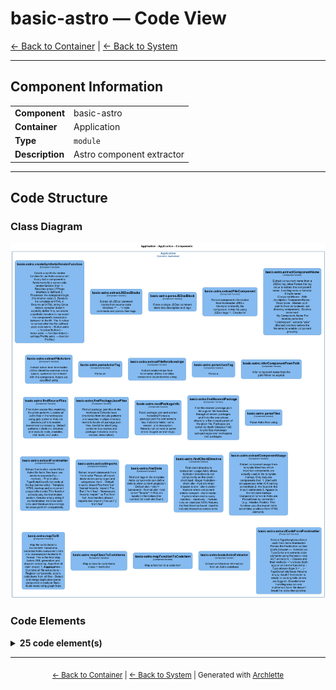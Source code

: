 # basic-astro — Code View

[← Back to Container](./default-container.md) | [← Back to System](./README.md)

---

## Component Information

<table>
<tbody>
<tr>
<td><strong>Component</strong></td>
<td>basic-astro</td>
</tr>
<tr>
<td><strong>Container</strong></td>
<td>Application</td>
</tr>
<tr>
<td><strong>Type</strong></td>
<td><code>module</code></td>
</tr>
<tr>
<td><strong>Description</strong></td>
<td>Astro component extractor</td>
</tr>
</tbody>
</table>

---

## Code Structure

### Class Diagram

![Class Diagram](./diagrams/structurizr-Classes_default_container__basic_astro.png)

### Code Elements

<details>
<summary><strong>25 code element(s)</strong></summary>



#### Functions

##### `basicAstroExtractor()`

Extract architecture information from an Astro codebase

<table>
<tbody>
<tr>
<td><strong>Type</strong></td>
<td><code>function</code></td>
</tr>
<tr>
<td><strong>Visibility</strong></td>
<td><code>public</code></td>
</tr>
<tr>
<td><strong>Async</strong></td>
<td>Yes</td>
</tr>
<tr>
<td><strong>Returns</strong></td>
<td><code>Promise<z.infer<any>></code> — Promise resolving to ArchletteIR with components, code, and relationships</td>
</tr>
<tr>
<td><strong>Location</strong></td>
<td><code>C:/Users/chris/git/archlette/src/extractors/builtin/basic-astro.ts:71</code></td>
</tr>
</tbody>
</table>

**Parameters:**

- `node`: <code>any</code> — - Configuration node with include/exclude patterns- `ctx`: <code>import("C:/Users/chris/git/archlette/src/core/types").PipelineContext</code> — - Pipeline context with logger and config
**Examples:**
```typescript

```

---
##### `extractCodeFromFrontmatter()`

Extract TypeScript/JavaScript code from Astro frontmatter

Parses the frontmatter section (code between --- markers) as TypeScript
and extracts code elements using the basic-node AST extractors:
- Classes and their methods
- Functions (both regular and arrow functions)
- Type aliases (type X = ...)
- TypeScript interfaces

Returns empty result if frontmatter is empty or parsing fails (errors are logged).
Graceful error handling ensures one malformed Astro file doesn't break the extraction pipeline.

<table>
<tbody>
<tr>
<td><strong>Type</strong></td>
<td><code>function</code></td>
</tr>
<tr>
<td><strong>Visibility</strong></td>
<td><code>public</code></td>
</tr>
<tr>
<td><strong>Returns</strong></td>
<td><code>import("C:/Users/chris/git/archlette/src/extractors/builtin/basic-astro/code-extractor").CodeExtractionResult</code> — CodeExtractionResult with extracted classes, functions, types, and interfaces</td>
</tr>
<tr>
<td><strong>Location</strong></td>
<td><code>C:/Users/chris/git/archlette/src/extractors/builtin/basic-astro/code-extractor.ts:61</code></td>
</tr>
</tbody>
</table>

**Parameters:**

- `frontmatter`: <code>string</code> — - The frontmatter code (TypeScript/JavaScript between --- markers)- `filePath`: <code>string</code> — - Original Astro file path (used for error reporting and virtual TS path)
**Examples:**
```typescript

```

---
##### `createSyntheticRenderFunction()`

Create a synthetic render function for an Astro component

Every Astro component is fundamentally a server-side render function that:
1. Receives props (if Props interface is defined)
2. Processes the component logic (frontmatter code)
3. Renders the template to HTML
4. Returns an HTML string

Since Astro's compiler doesn't explicitly define this, we create a synthetic function
to represent the component's executable behavior in the IR.

The function is named after the file (without .astro extension):
- Button.astro → function Button()
- index.astro → function index()
- settings/Profile.astro → function Profile()

<table>
<tbody>
<tr>
<td><strong>Type</strong></td>
<td><code>function</code></td>
</tr>
<tr>
<td><strong>Visibility</strong></td>
<td><code>public</code></td>
</tr>
<tr>
<td><strong>Returns</strong></td>
<td><code>import("C:/Users/chris/git/archlette/src/extractors/builtin/basic-node/types").ExtractedFunction</code> — Synthetic ExtractedFunction representing the component's render behavior</td>
</tr>
<tr>
<td><strong>Location</strong></td>
<td><code>C:/Users/chris/git/archlette/src/extractors/builtin/basic-astro/code-extractor.ts:153</code></td>
</tr>
</tbody>
</table>

**Parameters:**

- `filePath`: <code>string</code> — - Absolute path to the Astro file- `interfaces`: <code>import("C:/Users/chris/git/archlette/src/extractors/builtin/basic-node/types").ExtractedInterface[]</code> — - Extracted interfaces from frontmatter (used to detect Props interface)
**Examples:**
```typescript

```

---
##### `extractJSDocBlocks()`

Extract all JSDoc comment blocks from source code
Matches /** ... *\/ style comments and parses their tags

<table>
<tbody>
<tr>
<td><strong>Type</strong></td>
<td><code>function</code></td>
</tr>
<tr>
<td><strong>Visibility</strong></td>
<td><code>private</code></td>
</tr>
<tr>
<td><strong>Returns</strong></td>
<td><code>JSDocBlock[]</code></td>
</tr>
<tr>
<td><strong>Location</strong></td>
<td><code>C:/Users/chris/git/archlette/src/extractors/builtin/basic-astro/component-detector.ts:27</code></td>
</tr>
</tbody>
</table>

**Parameters:**

- `source`: <code>string</code>

---
##### `parseJSDocBlock()`

Parse a single JSDoc comment block into description and tags

<table>
<tbody>
<tr>
<td><strong>Type</strong></td>
<td><code>function</code></td>
</tr>
<tr>
<td><strong>Visibility</strong></td>
<td><code>private</code></td>
</tr>
<tr>
<td><strong>Returns</strong></td>
<td><code>JSDocBlock</code></td>
</tr>
<tr>
<td><strong>Location</strong></td>
<td><code>C:/Users/chris/git/archlette/src/extractors/builtin/basic-astro/component-detector.ts:49</code></td>
</tr>
</tbody>
</table>

**Parameters:**

- `comment`: <code>string</code>

---
##### `extractFileComponent()`

Extract component information from frontmatter JSDoc

Attempts to identify the component in this file using JSDoc tags:
1. Checks for

<table>
<tbody>
<tr>
<td><strong>Type</strong></td>
<td><code>function</code></td>
</tr>
<tr>
<td><strong>Visibility</strong></td>
<td><code>public</code></td>
</tr>
<tr>
<td><strong>Returns</strong></td>
<td><code>import("C:/Users/chris/git/archlette/src/extractors/builtin/basic-astro/types").ComponentInfo</code> — ComponentInfo with id, name, and optional description, or undefined</td>
</tr>
<tr>
<td><strong>Location</strong></td>
<td><code>C:/Users/chris/git/archlette/src/extractors/builtin/basic-astro/component-detector.ts:118</code></td>
</tr>
</tbody>
</table>

**Parameters:**

- `frontmatter`: <code>string</code> — - TypeScript/JavaScript code from frontmatter section- `filePath`: <code>string</code> — - Absolute path to the Astro file (used for inference)
**Examples:**
```typescript

```

---
##### `extractComponentName()`

Extract component name from a JSDoc tag value

Parses the tag value to extract the component name, handling various formats:
- Simple name: ComponentName
- With description: ComponentName - Description
- Module path: path/to/module (extracts last directory component)
- Dashes preserved: My-Component-Name

For module paths like "utils/helpers", extracts "utils" (the last directory
before the filename) to enable component grouping.

<table>
<tbody>
<tr>
<td><strong>Type</strong></td>
<td><code>function</code></td>
</tr>
<tr>
<td><strong>Visibility</strong></td>
<td><code>private</code></td>
</tr>
<tr>
<td><strong>Returns</strong></td>
<td><code>string</code> — Extracted component name, or undefined if value is empty</td>
</tr>
<tr>
<td><strong>Location</strong></td>
<td><code>C:/Users/chris/git/archlette/src/extractors/builtin/basic-astro/component-detector.ts:191</code></td>
</tr>
</tbody>
</table>

**Parameters:**

- `value`: <code>string</code> — - The JSDoc tag value (text after
**Examples:**
```typescript

```

---
##### `extractFileActors()`

Extract actors from frontmatter JSDoc

Identifies external actors (users, systems) that interact with the component.
Actors are specified using

<table>
<tbody>
<tr>
<td><strong>Type</strong></td>
<td><code>function</code></td>
</tr>
<tr>
<td><strong>Visibility</strong></td>
<td><code>public</code></td>
</tr>
<tr>
<td><strong>Returns</strong></td>
<td><code>import("C:/Users/chris/git/archlette/src/extractors/builtin/basic-astro/types").ActorInfo[]</code> — Array of identified actors, or empty array if none found</td>
</tr>
<tr>
<td><strong>Location</strong></td>
<td><code>C:/Users/chris/git/archlette/src/extractors/builtin/basic-astro/component-detector.ts:250</code></td>
</tr>
</tbody>
</table>

**Parameters:**

- `frontmatter`: <code>string</code> — - TypeScript/JavaScript code from frontmatter
**Examples:**
```typescript

```

---
##### `parseActorTag()`

Parse an

<table>
<tbody>
<tr>
<td><strong>Type</strong></td>
<td><code>function</code></td>
</tr>
<tr>
<td><strong>Visibility</strong></td>
<td><code>private</code></td>
</tr>
<tr>
<td><strong>Returns</strong></td>
<td><code>import("C:/Users/chris/git/archlette/src/extractors/builtin/basic-astro/types").ActorInfo</code></td>
</tr>
<tr>
<td><strong>Location</strong></td>
<td><code>C:/Users/chris/git/archlette/src/extractors/builtin/basic-astro/component-detector.ts:277</code></td>
</tr>
</tbody>
</table>

**Parameters:**

- `value`: <code>string</code>

---
##### `extractFileRelationships()`

Extract relationships from frontmatter JSDoc

Identifies component dependencies using

<table>
<tbody>
<tr>
<td><strong>Type</strong></td>
<td><code>function</code></td>
</tr>
<tr>
<td><strong>Visibility</strong></td>
<td><code>public</code></td>
</tr>
<tr>
<td><strong>Returns</strong></td>
<td><code>import("C:/Users/chris/git/archlette/src/extractors/builtin/basic-astro/types").RelationshipInfo[]</code> — Array of identified relationships, or empty array if none found</td>
</tr>
<tr>
<td><strong>Location</strong></td>
<td><code>C:/Users/chris/git/archlette/src/extractors/builtin/basic-astro/component-detector.ts:333</code></td>
</tr>
</tbody>
</table>

**Parameters:**

- `frontmatter`: <code>string</code> — - TypeScript/JavaScript code from frontmatter
**Examples:**
```typescript

```

---
##### `parseUsesTag()`

Parse a

<table>
<tbody>
<tr>
<td><strong>Type</strong></td>
<td><code>function</code></td>
</tr>
<tr>
<td><strong>Visibility</strong></td>
<td><code>private</code></td>
</tr>
<tr>
<td><strong>Returns</strong></td>
<td><code>import("C:/Users/chris/git/archlette/src/extractors/builtin/basic-astro/types").RelationshipInfo</code></td>
</tr>
<tr>
<td><strong>Location</strong></td>
<td><code>C:/Users/chris/git/archlette/src/extractors/builtin/basic-astro/component-detector.ts:357</code></td>
</tr>
</tbody>
</table>

**Parameters:**

- `value`: <code>string</code>

---
##### `inferComponentFromPath()`

Infer component name from file path

When no explicit

<table>
<tbody>
<tr>
<td><strong>Type</strong></td>
<td><code>function</code></td>
</tr>
<tr>
<td><strong>Visibility</strong></td>
<td><code>private</code></td>
</tr>
<tr>
<td><strong>Returns</strong></td>
<td><code>import("C:/Users/chris/git/archlette/src/extractors/builtin/basic-astro/types").ComponentInfo</code> — ComponentInfo with inferred component name</td>
</tr>
<tr>
<td><strong>Location</strong></td>
<td><code>C:/Users/chris/git/archlette/src/extractors/builtin/basic-astro/component-detector.ts:400</code></td>
</tr>
</tbody>
</table>

**Parameters:**

- `filePath`: <code>string</code> — - Absolute path to the Astro file
**Examples:**
```typescript

```

---
##### `findSourceFiles()`

Find Astro source files matching the given patterns

Locates all .astro files in the workspace using glob patterns.
Returns absolute paths to enable downstream processing.

Default patterns include src directory and exclude node_modules, dist, build, and .astro.

<table>
<tbody>
<tr>
<td><strong>Type</strong></td>
<td><code>function</code></td>
</tr>
<tr>
<td><strong>Visibility</strong></td>
<td><code>public</code></td>
</tr>
<tr>
<td><strong>Async</strong></td>
<td>Yes</td>
</tr>
<tr>
<td><strong>Returns</strong></td>
<td><code>Promise<string[]></code> — Promise resolving to array of absolute file paths</td>
</tr>
<tr>
<td><strong>Location</strong></td>
<td><code>C:/Users/chris/git/archlette/src/extractors/builtin/basic-astro/file-finder.ts:39</code></td>
</tr>
</tbody>
</table>

**Parameters:**

- `options`: <code>{ include?: string[]; exclude?: string[]; }</code> — - Configuration object
**Examples:**
```typescript

```

---
##### `findPackageJsonFiles()`

Find all package.json files in the workspace

Extracts base directories from include patterns and searches multiple directory levels
to locate all package.json files. Useful for identifying container boundaries and
package metadata (name, version, description).

<table>
<tbody>
<tr>
<td><strong>Type</strong></td>
<td><code>function</code></td>
</tr>
<tr>
<td><strong>Visibility</strong></td>
<td><code>public</code></td>
</tr>
<tr>
<td><strong>Async</strong></td>
<td>Yes</td>
</tr>
<tr>
<td><strong>Returns</strong></td>
<td><code>Promise<string[]></code> — Promise resolving to array of absolute paths to package.json files</td>
</tr>
<tr>
<td><strong>Location</strong></td>
<td><code>C:/Users/chris/git/archlette/src/extractors/builtin/basic-astro/file-finder.ts:73</code></td>
</tr>
</tbody>
</table>

**Parameters:**

- `options`: <code>{ include?: string[]; exclude?: string[]; }</code> — - Configuration object
**Examples:**
```typescript

```

---
##### `readPackageInfo()`

Read package.json and extract metadata

Parses a package.json file and extracts key metadata fields: name, version, and description.
Returns null on read or parse errors (logged as warnings).

<table>
<tbody>
<tr>
<td><strong>Type</strong></td>
<td><code>function</code></td>
</tr>
<tr>
<td><strong>Visibility</strong></td>
<td><code>public</code></td>
</tr>
<tr>
<td><strong>Async</strong></td>
<td>Yes</td>
</tr>
<tr>
<td><strong>Returns</strong></td>
<td><code>Promise<import("C:/Users/chris/git/archlette/src/extractors/builtin/basic-astro/types").PackageInfo></code> — Promise resolving to PackageInfo object or null on error</td>
</tr>
<tr>
<td><strong>Location</strong></td>
<td><code>C:/Users/chris/git/archlette/src/extractors/builtin/basic-astro/file-finder.ts:134</code></td>
</tr>
</tbody>
</table>

**Parameters:**

- `filePath`: <code>string</code> — - Absolute path to package.json file
**Examples:**
```typescript

```

---
##### `findNearestPackage()`

Find the nearest package.json for a given file

Searches through all known packages and finds the one whose directory is the closest
parent of the given file. Packages are sorted by depth (deepest first) to prioritize
monorepo sub-packages over workspace root packages.

<table>
<tbody>
<tr>
<td><strong>Type</strong></td>
<td><code>function</code></td>
</tr>
<tr>
<td><strong>Visibility</strong></td>
<td><code>public</code></td>
</tr>
<tr>
<td><strong>Returns</strong></td>
<td><code>import("C:/Users/chris/git/archlette/src/extractors/builtin/basic-astro/types").PackageInfo</code> — The closest parent package, or null if file is not within any package</td>
</tr>
<tr>
<td><strong>Location</strong></td>
<td><code>C:/Users/chris/git/archlette/src/extractors/builtin/basic-astro/file-finder.ts:172</code></td>
</tr>
</tbody>
</table>

**Parameters:**

- `filePath`: <code>string</code> — - Absolute path to the file- `packages`: <code>import("C:/Users/chris/git/archlette/src/extractors/builtin/basic-astro/types").PackageInfo[]</code> — - Array of discovered package.json metadata objects
**Examples:**
```typescript

```

---
##### `parseFiles()`

Parse Astro files using

<table>
<tbody>
<tr>
<td><strong>Type</strong></td>
<td><code>function</code></td>
</tr>
<tr>
<td><strong>Visibility</strong></td>
<td><code>public</code></td>
</tr>
<tr>
<td><strong>Async</strong></td>
<td>Yes</td>
</tr>
<tr>
<td><strong>Returns</strong></td>
<td><code>Promise<import("C:/Users/chris/git/archlette/src/extractors/builtin/basic-astro/types").FileExtraction[]></code> — Promise resolving to FileExtraction array (one per file)</td>
</tr>
<tr>
<td><strong>Location</strong></td>
<td><code>C:/Users/chris/git/archlette/src/extractors/builtin/basic-astro/file-parser.ts:48</code></td>
</tr>
</tbody>
</table>

**Parameters:**

- `filePaths`: <code>string[]</code> — - Array of absolute paths to Astro files
**Examples:**
```typescript

```

---
##### `extractFrontmatter()`

Extract frontmatter content from Astro file

Astro files have two sections separated by --- markers:
- Frontmatter: TypeScript/JavaScript code at the top (server-side)
- Template: HTML markup and component usage (client-side)

This function extracts only the frontmatter section. Returns empty string if no frontmatter.
Handles both Unix and Windows line endings for cross-platform compatibility.

<table>
<tbody>
<tr>
<td><strong>Type</strong></td>
<td><code>function</code></td>
</tr>
<tr>
<td><strong>Visibility</strong></td>
<td><code>private</code></td>
</tr>
<tr>
<td><strong>Returns</strong></td>
<td><code>string</code> — Frontmatter code between the --- markers, or empty string</td>
</tr>
<tr>
<td><strong>Location</strong></td>
<td><code>C:/Users/chris/git/archlette/src/extractors/builtin/basic-astro/file-parser.ts:157</code></td>
</tr>
</tbody>
</table>

**Parameters:**

- `content`: <code>string</code> — - Full Astro file content
**Examples:**
```typescript

```

---
##### `extractImports()`

Extract import statements from frontmatter

Parses all import declarations using regex and categorizes them:
- Default imports: import Foo from 'bar'
- Named imports: import { Foo, Bar } from 'baz'
- Namespace imports: import * as Foo from 'bar'

Also handles aliased imports like: import { Foo as F } from 'bar'

<table>
<tbody>
<tr>
<td><strong>Type</strong></td>
<td><code>function</code></td>
</tr>
<tr>
<td><strong>Visibility</strong></td>
<td><code>private</code></td>
</tr>
<tr>
<td><strong>Returns</strong></td>
<td><code>{ source: string; importedNames: string[]; isDefault: boolean; isNamespace: boolean; }[]</code> — Array of import declarations with categorization</td>
</tr>
<tr>
<td><strong>Location</strong></td>
<td><code>C:/Users/chris/git/archlette/src/extractors/builtin/basic-astro/file-parser.ts:183</code></td>
</tr>
</tbody>
</table>

**Parameters:**

- `frontmatter`: <code>string</code> — - TypeScript/JavaScript code from frontmatter
**Examples:**
```typescript

```

---
##### `findSlots()`

Find slot tags in the template

Astro components can define slots to allow content projection:
- Default slot: <slot /> (unnamed)
- Named slot: <slot name="header" />

Returns location information (line number) for each slot found.

<table>
<tbody>
<tr>
<td><strong>Type</strong></td>
<td><code>function</code></td>
</tr>
<tr>
<td><strong>Visibility</strong></td>
<td><code>private</code></td>
</tr>
<tr>
<td><strong>Returns</strong></td>
<td><code>{ name: string; line: number; }[]</code> — Array of slots with names and line numbers</td>
</tr>
<tr>
<td><strong>Location</strong></td>
<td><code>C:/Users/chris/git/archlette/src/extractors/builtin/basic-astro/file-parser.ts:255</code></td>
</tr>
</tbody>
</table>

**Parameters:**

- `content`: <code>string</code> — - Full Astro file content (used to calculate line numbers)
**Examples:**
```typescript

```

---
##### `findClientDirective()`

Find client directive in component usage

Astro allows hydration directives to run components on the client:
- client:load - Eager hydration
- client:idle - Hydrate when browser is idle
- client:visible - Hydrate when component enters viewport
- client:media - Hydrate when media query matches
- client:only - Hydrate only on client (no SSR)

Returns the first directive found. Used to indicate interactive components.

<table>
<tbody>
<tr>
<td><strong>Type</strong></td>
<td><code>function</code></td>
</tr>
<tr>
<td><strong>Visibility</strong></td>
<td><code>private</code></td>
</tr>
<tr>
<td><strong>Returns</strong></td>
<td><code>string</code> — The directive found (e.g., 'client:load'), or undefined</td>
</tr>
<tr>
<td><strong>Location</strong></td>
<td><code>C:/Users/chris/git/archlette/src/extractors/builtin/basic-astro/file-parser.ts:291</code></td>
</tr>
</tbody>
</table>

**Parameters:**

- `content`: <code>string</code> — - Full Astro file content
**Examples:**
```typescript

```

---
##### `extractComponentUsage()`

Extract component usage from template

Identifies which imported components are actually used in the template markup.
Only includes components that:
1. Start with an uppercase letter (C4 naming convention)
2. Are found in the import statements
3. Appear in the template markup

Component names in Astro are PascalCase by convention (e.g., Header, Footer).
This function uses the import list to avoid false positives from HTML elements.

<table>
<tbody>
<tr>
<td><strong>Type</strong></td>
<td><code>function</code></td>
</tr>
<tr>
<td><strong>Visibility</strong></td>
<td><code>private</code></td>
</tr>
<tr>
<td><strong>Returns</strong></td>
<td><code>import("C:/Users/chris/git/archlette/src/extractors/builtin/basic-astro/types").ExtractedComponent[]</code> — Array of ExtractedComponent objects for used components</td>
</tr>
<tr>
<td><strong>Location</strong></td>
<td><code>C:/Users/chris/git/archlette/src/extractors/builtin/basic-astro/file-parser.ts:317</code></td>
</tr>
</tbody>
</table>

**Parameters:**

- `content`: <code>string</code> — - Full Astro file content- `imports`: <code>{ source: string; importedNames: string[]; }[]</code> — - List of imports from extractImports()- `filePath`: <code>string</code> — - File path (used for location tracking)
**Examples:**
```typescript

```

---
##### `mapToIR()`

Map file extractions to ArchletteIR

Transforms extracted Astro component data into standardized ArchletteIR format.
This is the final step before DSL generation and diagram rendering.

Algorithm (4 main steps):

1. **Aggregation** - Combine all file extractions:
   - Register components, actors, code items from all files
   - Detect and merge duplicates (same component in multiple files)
   - Build relationship graph from

<table>
<tbody>
<tr>
<td><strong>Type</strong></td>
<td><code>function</code></td>
</tr>
<tr>
<td><strong>Visibility</strong></td>
<td><code>public</code></td>
</tr>
<tr>
<td><strong>Returns</strong></td>
<td><code>z.infer<any></code> — ArchletteIR ready for DSL generation</td>
</tr>
<tr>
<td><strong>Location</strong></td>
<td><code>C:/Users/chris/git/archlette/src/extractors/builtin/basic-astro/to-ir-mapper.ts:73</code></td>
</tr>
</tbody>
</table>

**Parameters:**

- `extractions`: <code>import("C:/Users/chris/git/archlette/src/extractors/builtin/basic-astro/types").FileExtraction[]</code> — - Array of FileExtraction (from parseFiles)- `packages`: <code>import("C:/Users/chris/git/archlette/src/extractors/builtin/basic-astro/types").PackageInfo[]</code> — - Optional array of PackageInfo for container detection- `systemInfo`: <code>z.infer<any></code> — - Optional system metadata (name, description, repository)
**Examples:**
```typescript

```

---
##### `mapClassToCodeItems()`

Map a class to code items (class + methods)

<table>
<tbody>
<tr>
<td><strong>Type</strong></td>
<td><code>function</code></td>
</tr>
<tr>
<td><strong>Visibility</strong></td>
<td><code>private</code></td>
</tr>
<tr>
<td><strong>Returns</strong></td>
<td><code>z.infer<any>[]</code></td>
</tr>
<tr>
<td><strong>Location</strong></td>
<td><code>C:/Users/chris/git/archlette/src/extractors/builtin/basic-astro/to-ir-mapper.ts:508</code></td>
</tr>
</tbody>
</table>

**Parameters:**

- `cls`: <code>import("C:/Users/chris/git/archlette/src/extractors/builtin/basic-node/types").ExtractedClass</code>- `componentId`: <code>string</code>- `filePath`: <code>string</code>

---
##### `mapFunctionToCodeItem()`

Map a function to a code item

<table>
<tbody>
<tr>
<td><strong>Type</strong></td>
<td><code>function</code></td>
</tr>
<tr>
<td><strong>Visibility</strong></td>
<td><code>private</code></td>
</tr>
<tr>
<td><strong>Returns</strong></td>
<td><code>z.infer<any></code></td>
</tr>
<tr>
<td><strong>Location</strong></td>
<td><code>C:/Users/chris/git/archlette/src/extractors/builtin/basic-astro/to-ir-mapper.ts:555</code></td>
</tr>
</tbody>
</table>

**Parameters:**

- `func`: <code>import("C:/Users/chris/git/archlette/src/extractors/builtin/basic-node/types").ExtractedFunction</code>- `componentId`: <code>string</code>- `filePath`: <code>string</code>

---

</details>

---

<div align="center">
<sub><a href="./default-container.md">← Back to Container</a> | <a href="./README.md">← Back to System</a> | Generated with <a href="https://github.com/chrislyons-dev/archlette">Archlette</a></sub>
</div>
